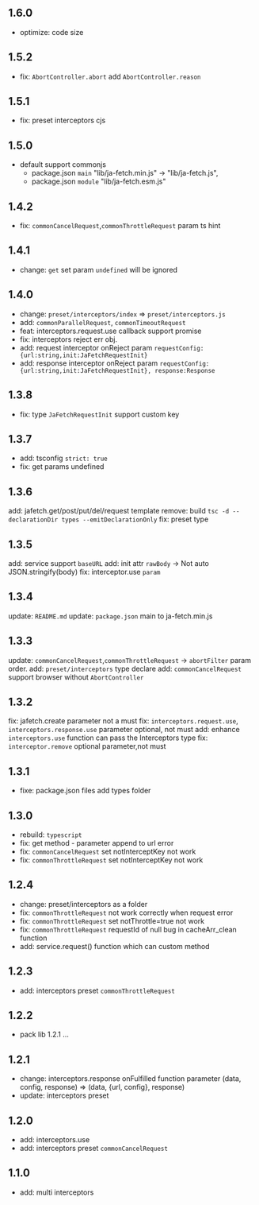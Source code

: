 ## 1.6.0
* optimize: code size

## 1.5.2
* fix: `AbortController.abort` add `AbortController.reason` 

## 1.5.1
* fix: preset interceptors cjs
## 1.5.0
* default support commonjs
    * package.json `main` "lib/ja-fetch.min.js" -> "lib/ja-fetch.js",
    * package.json `module` "lib/ja-fetch.esm.js"
## 1.4.2
* fix: `commonCancelRequest`,`commonThrottleRequest` param ts hint
## 1.4.1
* change: `get` set param `undefined` will be ignored
## 1.4.0
* change: `preset/interceptors/index` => `preset/interceptors.js`
* add: `commonParallelRequest`, `commonTimeoutRequest`
* feat: interceptors.request.use callback support promise
* fix: interceptors reject err obj.
* add: request interceptor onReject param `requestConfig:{url:string,init:JaFetchRequestInit}`
* add: response interceptor onReject param `requestConfig:{url:string,init:JaFetchRequestInit}, response:Response`
## 1.3.8
* fix: type `JaFetchRequestInit` support custom key
## 1.3.7
* add: tsconfig `strict: true`
* fix: get params undefined
## 1.3.6
add: jafetch.get/post/put/del/request<T> template
remove: build `tsc -d --declarationDir types --emitDeclarationOnly`
fix: preset type
## 1.3.5
add: service support `baseURL`
add: init attr `rawBody` -> Not auto JSON.stringify(body)
fix: interceptor.use `param`
## 1.3.4
update: `README.md`
update: `package.json` main to ja-fetch.min.js
## 1.3.3
update: `commonCancelRequest`,`commonThrottleRequest` -> `abortFilter` param order.
add: `preset/interceptors` type declare
add: `commonCancelRequest` support browser without `AbortController`
## 1.3.2
fix: jafetch.create parameter not a must
fix: `interceptors.request.use`, `interceptors.response.use` parameter optional, not must
add: enhance `interceptors.use` function can pass the Interceptors type
fix: `interceptor.remove` optional parameter,not must
## 1.3.1
* fixe: package.json files add types folder 
## 1.3.0
* rebuild: `typescript`
* fix: get method - parameter append to url error
* fix: `commonCancelRequest` set notInterceptKey not work 
* fix: `commonThrottleRequest` set notInterceptKey not work 
## 1.2.4
* change: preset/interceptors as a folder
* fix: `commonThrottleRequest` not work correctly when request error
* fix: `commonThrottleRequest` set notThrottle=true not work
* fix: `commonThrottleRequest` requestId of null bug in cacheArr_clean function
* add: service.request() function which can custom method
## 1.2.3
* add: interceptors preset `commonThrottleRequest`
## 1.2.2
* pack lib 1.2.1 ...
## 1.2.1
* change: interceptors.response onFulfilled function parameter (data, config, response) => (data, {url, config}, response)
* update: interceptors preset
## 1.2.0
* add: interceptors.use
* add: interceptors preset `commonCancelRequest`
## 1.1.0
* add: multi interceptors